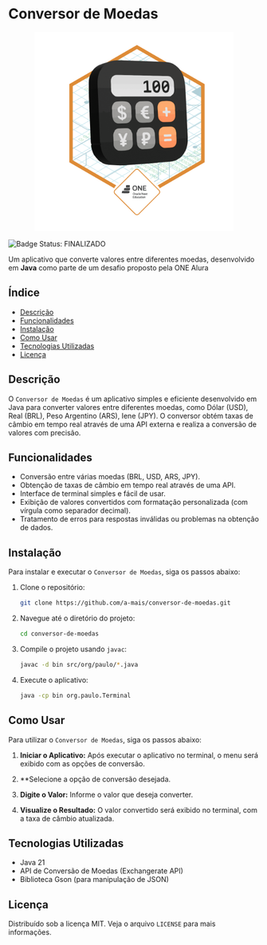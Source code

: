 # Conversor de Moedas

<p align="center">
  <img src="https://github.com/a-mais/ConversorDeMoedas/blob/main/Badge-Conversor.png" alt="Badge ConversorDeMoedas" width="400">
</p>

![Badge Status: FINALIZADO](http://img.shields.io/static/v1?label=STATUS&message=%20FINALIZADO&color=red&style=for-the-badge)

Um aplicativo que converte valores entre diferentes moedas, desenvolvido em **Java** como parte de um desafio proposto pela ONE Alura

## Índice
- [Descrição](#descrição)
- [Funcionalidades](#funcionalidades)
- [Instalação](#instalação)
- [Como Usar](#como-usar)
- [Tecnologias Utilizadas](#tecnologias-utilizadas)
- [Licença](#licença)

## Descrição
O `Conversor de Moedas` é um aplicativo simples e eficiente desenvolvido em Java para converter valores entre diferentes moedas, como Dólar (USD), Real (BRL), Peso Argentino (ARS), Iene (JPY). O conversor obtém taxas de câmbio em tempo real através de uma API externa e realiza a conversão de valores com precisão.

## Funcionalidades
- Conversão entre várias moedas (BRL, USD, ARS, JPY).
- Obtenção de taxas de câmbio em tempo real através de uma API.
- Interface de terminal simples e fácil de usar.
- Exibição de valores convertidos com formatação personalizada (com vírgula como separador decimal).
- Tratamento de erros para respostas inválidas ou problemas na obtenção de dados.

## Instalação
Para instalar e executar o `Conversor de Moedas`, siga os passos abaixo:

1. Clone o repositório:
    ```sh
    git clone https://github.com/a-mais/conversor-de-moedas.git
    ```

2. Navegue até o diretório do projeto:
    ```sh
    cd conversor-de-moedas
    ```

3. Compile o projeto usando `javac`:
    ```sh
    javac -d bin src/org/paulo/*.java
    ```

4. Execute o aplicativo:
    ```sh
    java -cp bin org.paulo.Terminal
    ```

## Como Usar
Para utilizar o `Conversor de Moedas`, siga os passos abaixo:

1. **Iniciar o Aplicativo:** Após executar o aplicativo no terminal, o menu será exibido com as opções de conversão.

2. **Selecione a opção de conversão desejada.

3. **Digite o Valor:** Informe o valor que deseja converter.

4. **Visualize o Resultado:** O valor convertido será exibido no terminal, com a taxa de câmbio atualizada.

## Tecnologias Utilizadas
- Java 21
- API de Conversão de Moedas (Exchangerate API)
- Biblioteca Gson (para manipulação de JSON)

## Licença
Distribuído sob a licença MIT. Veja o arquivo `LICENSE` para mais informações.
